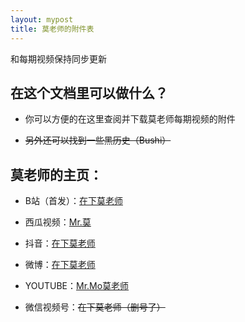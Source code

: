 ```yaml
---
layout: mypost
title: 莫老师的附件表
---
```


和每期视频保持同步更新

## 在这个文档里可以做什么？

- 你可以方便的在这里查阅并下载莫老师每期视频的附件

- ~~另外还可以找到一些黑历史（Bushi）~~

## 莫老师的主页：

- B站（首发）：[在下莫老师](https://space.bilibili.com/1995424953)

- 西瓜视频：[Mr.莫](https://www.ixigua.com/home/303878777609358)

- 抖音：[在下莫老师](https://v.douyin.com/MYjf1JM/)

- 微博：[在下莫老师](https://weibo.com/u/7826133162)

- YOUTUBE：[Mr.Mo莫老师](https://www.youtube.com/channel/UCAbLQp7cSr_hdPfr_Pe1S_g/)

- 微信视频号：~~在下莫老师（删号了）~~